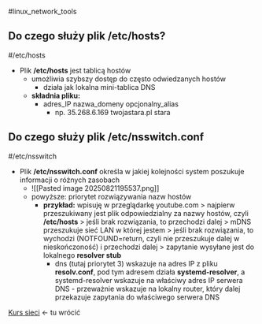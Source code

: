 #linux_network_tools

## Do czego służy plik /etc/hosts?
#/etc/hosts
- Plik **/etc/hosts** jest tablicą hostów
	- umożliwia szybszy dostęp do często odwiedzanych hostów
		- działa jak lokalna mini-tablica DNS
	- **składnia pliku:**
		- adres_IP nazwa_domeny opcjonalny_alias
			- np. 35.268.6.169 twojastara.pl stara

## Do czego służy plik /etc/nsswitch.conf
#/etc/nsswitch 
- Plik **/etc/nsswitch.conf** określa w jakiej kolejności system poszukuje informacji o różnych zasobach
	- ![[Pasted image 20250821195537.png]]
	- powyższe: priorytet rozwiązywania nazw hostów
		- **przykład:** wpisuję w przeglądarkę youtube.com > najpierw przeszukiwany jest plik odpowiedzialny za nazwy hostów, czyli **/etc/hosts** > jeśli brak rozwiązania, to przechodzi dalej > mDNS przeszukuje sieć LAN w której jestem > jeśli brak rozwiązania, to wychodzi (NOTFOUND=return, czyli nie przeszukuje dalej w nieskończoność) i przechodzi dalej > zapytanie wysyłane jest do lokalnego **resolver stub**
			- dns (tutaj priorytet 3) wskazuje na adres IP z pliku **resolv.conf**, pod tym adresem działa **systemd-resolver**, a systemd-resolver wskazuje na właściwy adres IP serwera DNS - przeważnie wskazuje na lokalny router, który dalej przekazuje zapytania do właściwego serwera DNS








[Kurs sieci](https://www.youtube.com/watch?v=HpjFsjjFIdE&list=PLpUS2q-4L9xx9P1SzadLKXGEY30yhVqYu&index=8) <- tu wrócić